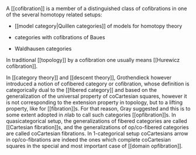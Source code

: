 A [[cofibration]] is a member of a distinguished class of cofibrations in one of the several homotopy related setups:

* [[model category|Quillen categories]] of models for homotopy theory

* categories with cofibrations of Baues

* Waldhausen categories

In traditional [[topology]] by a cofibration one usually means [[Hurewicz cofibration]]. 

In [[category theory]] and [[descent theory]], Grothendieck however introduced a notion of cofibered category or cofibration, whose definition is categorically dual to the [[fibered category]] and based on the generalization of the universal property of coCartesian squares, however it is not corresponding to the extension property in topology, but to a lifting property, like for [[fibration]]s. For that reason, Gray suggested and this is to some extent adopted in $n$lab to call such categories [[opfibration]]s. In quasicategorical setup, the generalizations of fibered categories are called [[Cartesian fibration]]s, and the generalizations of op/co-fibered categories are called coCartesian fibrations. 
In 1-categorical setup coCartesians arrow in op/co-fibrations are indeed the ones which complete coCartesian squares in the special and most important case of [[domain opfibration]].